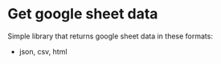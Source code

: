 # Get google sheet data
Simple library that returns google sheet data in these formats:
  - json, csv, html
